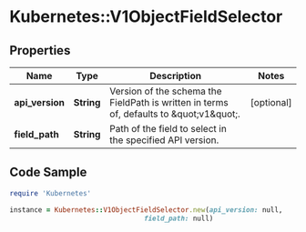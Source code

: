 # Kubernetes::V1ObjectFieldSelector

## Properties

Name | Type | Description | Notes
------------ | ------------- | ------------- | -------------
**api_version** | **String** | Version of the schema the FieldPath is written in terms of, defaults to \&quot;v1\&quot;. | [optional] 
**field_path** | **String** | Path of the field to select in the specified API version. | 

## Code Sample

```ruby
require 'Kubernetes'

instance = Kubernetes::V1ObjectFieldSelector.new(api_version: null,
                                 field_path: null)
```


